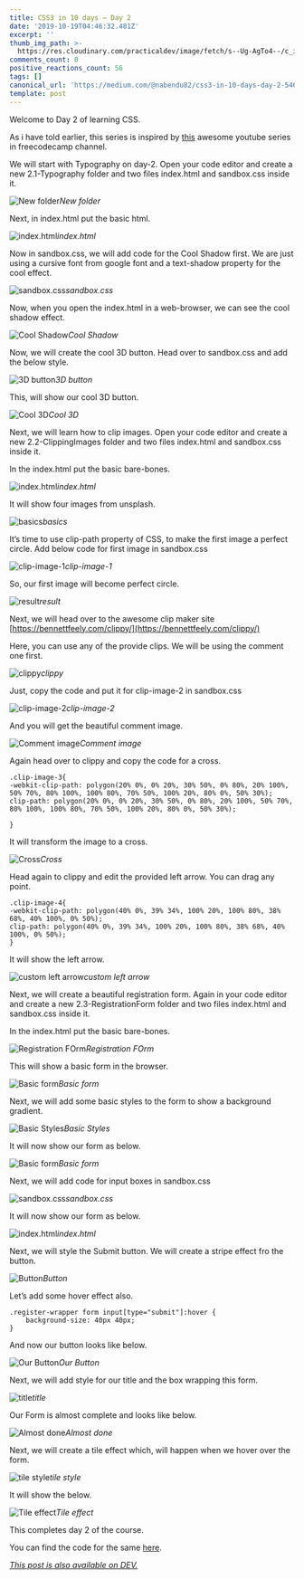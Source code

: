 ```yaml
---
title: CSS3 in 10 days — Day 2
date: '2019-10-19T04:46:32.481Z'
excerpt: ''
thumb_img_path: >-
  https://res.cloudinary.com/practicaldev/image/fetch/s--Ug-AgTo4--/c_imagga_scale,f_auto,fl_progressive,h_420,q_auto,w_1000/https://res.cloudinary.com/practicaldev/image/fetch/s--jOrNLwg3--/c_imagga_scale%2Cf_auto%2Cfl_progressive%2Ch_420%2Cq_auto%2Cw_1000/https://thepracticaldev.s3.amazonaws.com/i/cilxjqmgkyymzu1vp8n5.jpeg
comments_count: 0
positive_reactions_count: 56
tags: []
canonical_url: 'https://medium.com/@nabendu82/css3-in-10-days-day-2-546c801ac5d0'
template: post
---
```

Welcome to Day 2 of learning CSS. 

As i have told earlier, this series is inspired by [this](https://www.youtube.com/watch?v=pmKyG3NBY_k&list=PLWKjhJtqVAbl1AfjiGyYxwpdAPi5v-1OU) awesome youtube series in freecodecamp channel.

We will start with Typography on day-2. Open your code editor and create a new 2.1-Typography folder and two files index.html and sandbox.css inside it.

![New folder](https://cdn-images-1.medium.com/max/2880/1*_Y-EAx3qUfS3UdFZVpp4BA.png)*New folder*

Next, in index.html put the basic html.

![index.html](https://cdn-images-1.medium.com/max/2880/1*yUbF0nWXQB-Vmys12B3rRw.png)*index.html*

Now in sandbox.css, we will add code for the Cool Shadow first. We are just using a cursive font from google font and a text-shadow property for the cool effect.

![sandbox.css](https://cdn-images-1.medium.com/max/2880/1*uRehYpzr5dqO-YCMhQHdNA.png)*sandbox.css*

Now, when you open the index.html in a web-browser, we can see the cool shadow effect.

![Cool Shadow](https://cdn-images-1.medium.com/max/2880/1*qscHkBEdBR0uiwcDJAcrHA.png)*Cool Shadow*

Now, we will create the cool 3D button. Head over to sandbox.css and add the below style.

![3D button](https://cdn-images-1.medium.com/max/2878/1*WemHL0dZJmFq97OVGrSWuw.png)*3D button*

This, will show our cool 3D button.

![Cool 3D](https://cdn-images-1.medium.com/max/2880/1*IYnQL845Lp1qLLDtPkXEQw.png)*Cool 3D*

Next, we will learn how to clip images. Open your code editor and create a new 2.2-ClippingImages folder and two files index.html and sandbox.css inside it.

In the index.html put the basic bare-bones.

![index.html](https://cdn-images-1.medium.com/max/2880/1*Yu02Z6frbj9kiy9wNz9WLQ.png)*index.html*

It will show four images from unsplash.

![basics](https://cdn-images-1.medium.com/max/2880/1*R04CsN4J0Isgj821jdsuIg.png)*basics*

It’s time to use clip-path property of CSS, to make the first image a perfect circle. Add below code for first image in sandbox.css

![clip-image-1](https://cdn-images-1.medium.com/max/2880/1*p0UD2cY6IhPIM-Bb_2romw.png)*clip-image-1*

So, our first image will become perfect circle.

![result](https://cdn-images-1.medium.com/max/2880/1*cFovGNybApbXe7bWBu79Ww.png)*result*

Next, we will head over to the awesome clip maker site [https://bennettfeely.com/clippy/](https://bennettfeely.com/clippy/)

Here, you can use any of the provide clips. We will be using the comment one first.

![clippy](https://cdn-images-1.medium.com/max/2880/1*20UPlQYi1NdjCkaFQSAMBw.png)*clippy*

Just, copy the code and put it for clip-image-2 in sandbox.css

![clip-image-2](https://cdn-images-1.medium.com/max/2880/1*FXqFKhFeFIfXkD9pflgzuw.png)*clip-image-2*

And you will get the beautiful comment image.

![Comment image](https://cdn-images-1.medium.com/max/2880/1*QnHH90UBV-S3vGLl_a_bCA.png)*Comment image*

Again head over to clippy and copy the code for a cross.

    .clip-image-3{
    -webkit-clip-path: polygon(20% 0%, 0% 20%, 30% 50%, 0% 80%, 20% 100%, 50% 70%, 80% 100%, 100% 80%, 70% 50%, 100% 20%, 80% 0%, 50% 30%);
    clip-path: polygon(20% 0%, 0% 20%, 30% 50%, 0% 80%, 20% 100%, 50% 70%, 80% 100%, 100% 80%, 70% 50%, 100% 20%, 80% 0%, 50% 30%);

    }

It will transform the image to a cross.

![Cross](https://cdn-images-1.medium.com/max/2880/1*x3lTX-3XaekrX65rmv_TAQ.png)*Cross*

Head again to clippy and edit the provided left arrow. You can drag any point.

    .clip-image-4{
    -webkit-clip-path: polygon(40% 0%, 39% 34%, 100% 20%, 100% 80%, 38% 68%, 40% 100%, 0% 50%);
    clip-path: polygon(40% 0%, 39% 34%, 100% 20%, 100% 80%, 38% 68%, 40% 100%, 0% 50%);
    }

It will show the left arrow.

![custom left arrow](https://cdn-images-1.medium.com/max/2880/1*h6upYcYn2AjIyBToh6Q8KQ.png)*custom left arrow*

Next, we will create a beautiful registration form. Again in your code editor and create a new 2.3-RegistrationForm folder and two files index.html and sandbox.css inside it.

In the index.html put the basic bare-bones.

![Registration FOrm](https://cdn-images-1.medium.com/max/2880/1*1kdmLRgmxXa49_dAJ396uQ.png)*Registration FOrm*

This will show a basic form in the browser.

![Basic form](https://cdn-images-1.medium.com/max/2880/1*flxk9uSA0-6XcUZVLJLNPA.png)*Basic form*

Next, we will add some basic styles to the form to show a background gradient.

![Basic Styles](https://cdn-images-1.medium.com/max/2880/1*nrOymQ610OMP-750irFnEg.png)*Basic Styles*

It will now show our form as below.

![Basic form](https://cdn-images-1.medium.com/max/2880/1*3nX0v0RQG-kyHM-mI6Vnig.png)*Basic form*

Next, we will add code for input boxes in sandbox.css

![sandbox.css](https://cdn-images-1.medium.com/max/2880/1*GFNv0XE1snJB5GSRZwdynw.png)*sandbox.css*

It will now show our form as below.

![index.html](https://cdn-images-1.medium.com/max/2880/1*ZY9yYLWU5Vz8XCiKd93Xog.png)*index.html*

Next, we will style the Submit button. We will create a stripe effect fro the button.

![Button](https://cdn-images-1.medium.com/max/2880/1*4yHJ3Pp0lIyMt0sh-YcNWw.png)*Button*

Let’s add some hover effect also.

    .register-wrapper form input[type="submit"]:hover {
        background-size: 40px 40px;
    }

And now our button looks like below.

![Our Button](https://cdn-images-1.medium.com/max/2880/1*cPgv6xV8IemalJJl4M948Q.png)*Our Button*

Next, we will add style for our title and the box wrapping this form.

![title](https://cdn-images-1.medium.com/max/2880/1*kZXkW_2SYBI8t2jEkOmveA.png)*title*

Our Form is almost complete and looks like below.

![Almost done](https://cdn-images-1.medium.com/max/2880/1*aJajOx1O7A8yVp2GrC1zCA.png)*Almost done*

Next, we will create a tile effect which, will happen when we hover over the form.

![tile style](https://cdn-images-1.medium.com/max/2880/1*7XYJcke2VMMEYKItwwZLZQ.png)*tile style*

It will show the below.

![Tile effect](https://cdn-images-1.medium.com/max/2880/1*8rao2LA55cyi_gtvAft41w.png)*Tile effect*

This completes day 2 of the course. 

You can find the code for the same [here](https://github.com/nabendu82/CSS10days).


*[This post is also available on DEV.](https://dev.to/nabendu82/css3-in-10-days-day-2-8i2)*


<script>
const parent = document.getElementsByTagName('head')[0];
const script = document.createElement('script');
script.type = 'text/javascript';
script.src = 'https://cdnjs.cloudflare.com/ajax/libs/iframe-resizer/4.1.1/iframeResizer.min.js';
script.charset = 'utf-8';
script.onload = function() {
    window.iFrameResize({}, '.liquidTag');
};
parent.appendChild(script);
</script>    
